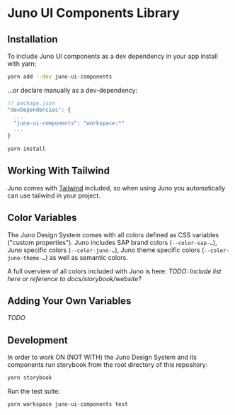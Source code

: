 # Juno UI Components Library

## Installation

To include Juno UI components as a dev dependency in your app install with yarn:

```bash
yarn add --dev juno-ui-components
```

…or declare manually as a dev-dependency:

```js
// package.json
"devDependencies": {
  ...
  "juno-ui-components": "workspace:*"
  ...
}
```

```bash
yarn install
```

## Working With Tailwind
Juno comes with [Tailwind](https://tailwindcss.com/) included, so when using Juno you automatically can use tailwind in your project.

## Color Variables
The Juno Design System comes with all colors defined as CSS variables ("custom properties").
Juno includes SAP brand colors (`--color-sap-…`), Juno specific colors (`--color-juno-…`), Juno theme specific colors (`--color-juno-theme-…`) as well as semantic colors.

A full overview of all colors included with Juno is here: *TODO: Include list here or reference to docs/storybook/website?*

## Adding Your Own Variables
*TODO*

## Development
In order to work ON (NOT WITH) the Juno Design System and its components run storybook from the root directory of this repository:

```bash
yarn storybook
```

Run the test suite:

```bash
yarn workspace juno-ui-components test
```
